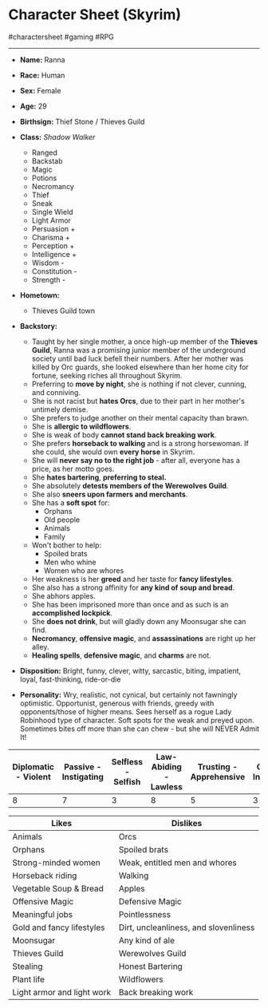 # Character Sheet (Skyrim)
#charactersheet #gaming #RPG 

---

- **Name:** Ranna

- **Race:** Human

- **Sex:** Female

- **Age:** 29


- **Birthsign:** Thief Stone / Thieves Guild


- **Class:**  *Shadow Walker*
	- Ranged
	- Backstab
	- Magic
	- Potions
	- Necromancy
	- Thief
	- Sneak
	- Single Wield
	- Light Armor
	- Persuasion +
	- Charisma +
	- Perception +
	- Intelligence +
	- Wisdom -
	- Constitution -
	- Strength - 


- **Hometown:**
	- Thieves Guild town


- **Backstory:**
	- Taught by her single mother, a once high-up member of the **Thieves Guild**, Ranna was a promising junior member of the underground society until bad luck befell their numbers. After her mother was killed by Orc guards, she looked elsewhere than her home city for fortune, seeking riches all throughout Skyrim.
	- Preferring to **move by night**, she is nothing if not clever, cunning, and conniving.
	- She is not racist but **hates Orcs**, due to their part in her mother's untimely demise.
	- She prefers to judge another on their mental capacity than brawn.
	- She is **allergic to wildflowers**.
	- She is weak of body **cannot stand back breaking work**.
	- She prefers **horseback to walking** and is a strong horsewoman. If she could, she would own **every horse** in Skyrim.
	- She will **never say no to the right job** - after all, everyone has a price, as her motto goes. 
	- She **hates bartering**, **preferring to steal.**
	- She absolutely **detests members of the Werewolves Guild**.
	- She also **sneers upon farmers and merchants**. 
	- She has a **soft spot** for:
		- Orphans
		- Old people
		- Animals
		- Family
	- Won't bother to help:
		- Spoiled brats
		- Men who whine
		- Women who are whores
	- Her weakness is her **greed** and her taste for **fancy lifestyles**.
	- She also has a strong affinity for **any kind of soup and bread**.
	- She abhors apples.
	- She has been imprisoned more than once and as such is an **accomplished lockpick**.
	- She **does not drink**, but will gladly down any Moonsugar she can find.
	- **Necromancy**, **offensive magic**, and **assassinations** are right up her alley.
	- **Healing spells**, **defensive magic**, and **charms** are not.



- **Disposition:** Bright, funny, clever, witty, sarcastic, biting, impatient, loyal, fast-thinking, ride-or-die


- **Personality:** Wry, realistic, not cynical, but certainly not fawningly optimistic. Opportunist, generous with friends, greedy with opponents/those of higher means. Sees herself as a rogue Lady Robinhood type of character. Soft spots for the weak and preyed upon. Sometimes bites off more than she can chew - but she will NEVER Admit It!

| Diplomatic - Violent | Passive - Instigating | Selfless - Selfish | Law-Abiding - Lawless | Trusting - Apprehensive | Caring - Indifferent |
| -------------------- | --------------------- | ------------------ | --------------------- | ----------------------- | -------------------- |
| 8                    | 7                     | 3                  | 8                     | 5                       | 3                     |


| Likes                      | Dislikes                              |
| -------------------------- | ------------------------------------- |
| Animals                    | Orcs                                  |
| Orphans                    | Spoiled brats                         |
| Strong-minded women        | Weak, entitled men and whores         |
| Horseback riding           | Walking                               |
| Vegetable Soup & Bread     | Apples                                |
| Offensive Magic            | Defensive Magic                       |
| Meaningful jobs            | Pointlessness                         |
| Gold and fancy lifestyles  | Dirt, uncleanliness, and slovenliness |
| Moonsugar                  | Any kind of ale                       |
| Thieves Guild              | Werewolves Guild                      |
| Stealing                   | Honest Bartering                      |
| Plant life                 | Wildflowers                           |
| Light armor and light work | Back breaking work                    |


